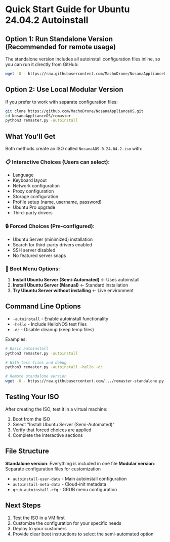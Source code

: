# Quick Start Guide for Ubuntu 24.04.2 Autoinstall

## Option 1: Run Standalone Version (Recommended for remote usage)

The standalone version includes all autoinstall configuration files inline, so you can run it directly from GitHub:

```bash
wget -O - https://raw.githubusercontent.com/MachoDrone/NosanaApplianceOS/refs/heads/cursor/create-customizable-auto-installer-options-e879/remaster/remaster-standalone.py | python3 - -autoinstall
```

## Option 2: Use Local Modular Version

If you prefer to work with separate configuration files:

```bash
git clone https://github.com/MachoDrone/NosanaApplianceOS.git
cd NosanaApplianceOS/remaster
python3 remaster.py -autoinstall
```

## What You'll Get

Both methods create an ISO called `NosanaAOS-0.24.04.2.iso` with:

### 📋 Interactive Choices (Users can select):
- Language
- Keyboard layout  
- Network configuration
- Proxy configuration
- Storage configuration
- Profile setup (name, username, password)
- Ubuntu Pro upgrade
- Third-party drivers

### 🔒 Forced Choices (Pre-configured):
- Ubuntu Server (minimized) installation
- Search for third-party drivers enabled
- SSH server disabled
- No featured server snaps

### 🚀 Boot Menu Options:
1. **Install Ubuntu Server (Semi-Automated)** ← Uses autoinstall
2. **Install Ubuntu Server (Manual)** ← Standard installation
3. **Try Ubuntu Server without installing** ← Live environment

## Command Line Options

- `-autoinstall` - Enable autoinstall functionality
- `-hello` - Include HelloNOS test files
- `-dc` - Disable cleanup (keep temp files)

Examples:
```bash
# Basic autoinstall
python3 remaster.py -autoinstall

# With test files and debug
python3 remaster.py -autoinstall -hello -dc

# Remote standalone version
wget -O - https://raw.githubusercontent.com/.../remaster-standalone.py | python3 - -autoinstall -dc
```

## Testing Your ISO

After creating the ISO, test it in a virtual machine:
1. Boot from the ISO
2. Select "Install Ubuntu Server (Semi-Automated)"
3. Verify that forced choices are applied
4. Complete the interactive sections

## File Structure

**Standalone version**: Everything is included in one file
**Modular version**: Separate configuration files for customization
- `autoinstall-user-data` - Main autoinstall configuration
- `autoinstall-meta-data` - Cloud-init metadata
- `grub-autoinstall.cfg` - GRUB menu configuration

## Next Steps

1. Test the ISO in a VM first
2. Customize the configuration for your specific needs
3. Deploy to your customers
4. Provide clear boot instructions to select the semi-automated option